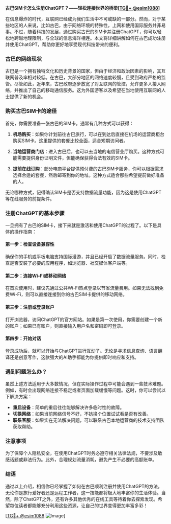 **古巴SIM卡怎么注册ChatGPT？——轻松连接世界的桥梁[[TG💪+ @esim1088](https://t.me/s/esim1088)]**

在信息爆炸的时代，互联网已经成为我们生活中不可或缺的一部分。然而，对于某些地区的人来说，比如古巴，由于网络环境的特殊性，上网和使用国际服务并非易事。不过，随着科技的发展，通过购买古巴的SIM卡并注册ChatGPT，你可以轻松地跨越地理限制，与全球的信息海洋相连。本文将详细讲解如何在古巴成功注册并使用ChatGPT，帮助你更好地享受现代科技带来的便利。

### 古巴的网络现状

古巴是一个拥有独特文化和历史背景的国家，但由于经济和政治因素的影响，其互联网普及率相对较低。在古巴，大部分地区的网络速度较慢，且受到政府严格的监管。尽管如此，近年来，古巴政府逐步放宽了对互联网的管控，允许更多人接入网络，并推出了自己的移动通信服务。这为外国游客以及希望在当地使用互联网的人士提供了新的机会。

### 购买古巴SIM卡的途径

首先，你需要准备一张古巴的SIM卡。通常有几种方式可以获得：

1. **机场购买**：如果你计划前往古巴旅行，可以在到达后直接在机场的运营商柜台购买SIM卡。这里提供的套餐比较全面，适合短期访问者。
   
2. **当地运营商门店**：进入古巴后，也可以去当地的电信营业厅购买。这种方式可能需要提供身份证明文件，但能确保获得合法有效的SIM卡。

3. **提前在线订购**：部分电商平台提供预付费的古巴SIM卡服务，你可以根据需求选择合适的套餐，然后邮寄到你的地址。这种方式适合那些希望提前做好准备的人。

无论哪种方式，记得确认SIM卡是否支持数据流量功能，因为这是使用ChatGPT等在线服务的前提条件。

### 注册ChatGPT的基本步骤

一旦拥有了古巴的SIM卡，接下来就是激活和使用ChatGPT的过程了。以下是具体的操作指南：

#### 第一步：检查设备兼容性
确保你的手机或平板电脑支持国际漫游，并且已经开启了数据流量服务。同时，检查是否安装了必要的应用程序，如浏览器、社交媒体客户端等。

#### 第二步：连接Wi-Fi或移动网络
在首次使用时，建议先通过公共Wi-Fi热点登录以节省流量费用。如果无法找到免费Wi-Fi，则可以直接连接到你的古巴SIM卡提供的移动网络。

#### 第三步：注册或登录账户
打开浏览器，访问ChatGPT的官方网站。如果是第一次使用，你需要创建一个新的账户；如果已有账户，则直接输入用户名和密码即可登录。

#### 第四步：开始对话
登录成功后，就可以开始与ChatGPT进行互动了。无论是寻求信息查询、语言翻译还是创意写作，这款强大的AI助手都能为你提供即时响应和支持。

### 遇到问题怎么办？

虽然上述方法适用于大多数情况，但在实际操作过程中可能会遇到一些技术难题。例如，有时会出现网络连接不稳定或者页面加载缓慢等问题。这时，你可以尝试以下解决方案：

- **重启设备**：简单的重启往往能够解决许多临时性的故障。
- **切换网络**：如果当前网络信号不好，不妨换个位置试试看是否有改善。
- **联系客服**：如果实在无法解决问题，可以联系古巴本地运营商的技术支持团队获取帮助。

### 注意事项

为了保障个人隐私安全，在使用ChatGPT时务必遵守相关法律法规，不要涉及敏感话题或非法行为。此外，合理规划流量消耗，避免产生不必要的高额账单。

### 结语

通过以上介绍，相信你已经掌握了如何在古巴顺利注册并使用ChatGPT的方法。无论你是旅行爱好者还是远程工作者，这一技能都将极大地丰富你的生活体验。当然，除了ChatGPT之外，还有许多其他优秀的在线工具等待着你去探索发现。希望每位读者都能够充分利用这些资源，让自己的世界变得更加丰富多彩！

[[TG💪+ @esim1088](https://t.me/s/esim1088) ![Image](https://i.postimg.cc/4NQfJmqS/Snipaste-2025-05-13-00-14-12.png)]
